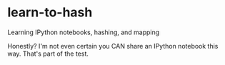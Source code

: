 learn-to-hash
=============

Learning IPython notebooks, hashing, and mapping

Honestly? I'm not even certain you CAN share an IPython notebook this way. That's part of the test.
